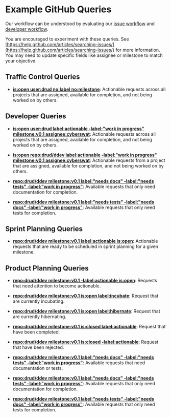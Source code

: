 # Example GitHub Queries
Our workflow can be understood by evaluating our [issue workflow](issue_workflow.md) and [developer workflow](developer_workflow.md).

You are encouraged to experiment with these queries.  See [https://help.github.com/articles/searching-issues/](https://help.github.com/articles/searching-issues/) for more information.  You may need to update specific fields like assignee or milestone to match your objective.

## Traffic Control Queries
- **[is:open user:drud no:label no:milestone](https://github.com/issues?utf8=%E2%9C%93&q=is%3Aopen+user%3Adrud+no%3Alabel+no%3Amilestone)**: Actionable requests across all projects that are assigned, available for completion, and not being worked on by others.

## Developer Queries

- **[is:open user:drud label:actionable -label:"work in progress" milestone:v0.1 assignee:cyberswat](https://github.com/issues?utf8=%E2%9C%93&q=is%3Aopen+user%3Adrud+label%3Aactionable+-label%3A%22work+in+progress%22+milestone%3Av0.1+assignee%3Acyberswat)**: Actionable requests across all projects that are assigned, available for completion, and not being worked on by others.

- **[is:open repo:drud/ddev label:actionable -label:"work in progress" milestone:v0.1 assignee:cyberswat](https://github.com/issues?utf8=%E2%9C%93&q=is%3Aopen+repo%3Adrud%2Fddev+label%3Aactionable+-label%3A%22work+in+progress%22+milestone%3Av0.1+assignee%3Acyberswat)**: Actionable requests from a project that are assigned, available for completion, and not being worked on by others.

- **[repo:drud/ddev milestone:v0.1 label:"needs docs" -label:"needs tests" -label:"work in progress"](https://github.com/issues?utf8=%E2%9C%93&q=repo%3Adrud%2Fddev+milestone%3Av0.1+label%3A%22needs+docs%22+-label%3A%22needs+tests%22+-label%3A%22work+in+progress%22)**: Available requests that only need documentation for completion.

- **[repo:drud/ddev milestone:v0.1 label:"needs tests" -label:"needs docs" -label:"work in progress"](https://github.com/issues?utf8=%E2%9C%93&q=repo%3Adrud%2Fddev+milestone%3Av0.1+label%3A%22needs+tests%22+-label%3A%22needs+docs%22+-label%3A%22work+in+progress%22)**: Available requests that only need tests for completion.

## Sprint Planning Queries

- **[repo:drud/ddev milestone:v0.1 label:actionable is:open](https://github.com/issues?utf8=%E2%9C%93&q=repo%3Adrud%2Fddev+milestone%3Av0.1+label%3Aactionable+is%3Aopen)**: Actionable requests that are ready to be scheduled in sprint planning for a given milestone.

## Product Planning Queries

- **[repo:drud/ddev milestone:v0.1 -label:actionable is:open](https://github.com/issues?utf8=%E2%9C%93&q=repo%3Adrud%2Fddev+milestone%3Av0.1+label%3Aactionable+is%3Aopen)**: Requests that need attention to become actionable.

- **[repo:drud/ddev milestone:v0.1 is:open label:incubate](https://github.com/issues?utf8=%E2%9C%93&q=repo%3Adrud%2Fddev+milestone%3Av0.1+is%3Aopen+label%3Aincubate+-label%3A%22work+in+progress%22)**: Request that are currently incubating.

- **[repo:drud/ddev milestone:v0.1 is:open label:hibernate](https://github.com/issues?utf8=%E2%9C%93&q=repo%3Adrud%2Fddev+milestone%3Av0.1+is%3Aopen+label%3Ahibernate)**: Request that are currently hibernating.

- **[repo:drud/ddev milestone:v0.1 is:closed label:actionable](https://github.com/issues?utf8=%E2%9C%93&q=repo%3Adrud%2Fddev+milestone%3Av0.1+label%3Aactionable+is%3Aopen)**: Request that have been completed.

- **[repo:drud/ddev milestone:v0.1 is:closed -label:actionable](https://github.com/issues?utf8=%E2%9C%93&q=repo%3Adrud%2Fddev+milestone%3Av0.1+label%3Aactionable+is%3Aopen)**: Request that have been rejected.

- **[repo:drud/ddev milestone:v0.1 label:"needs docs" -label:"needs tests" -label:"work in progress"](https://github.com/issues?utf8=%E2%9C%93&q=repo%3Adrud%2Fddev+milestone%3Av0.1+label%3A%22needs+docs%22+-label%3A%22needs+tests%22+-label%3A%22work+in+progress%22)**: Available requests that need documentation or tests.

- **[repo:drud/ddev milestone:v0.1 label:"needs docs" -label:"needs tests" -label:"work in progress"](https://github.com/issues?utf8=%E2%9C%93&q=repo%3Adrud%2Fddev+milestone%3Av0.1+label%3A%22needs+docs%22+-label%3A%22needs+tests%22+-label%3A%22work+in+progress%22)**: Available requests that only need documentation for completion.

- **[repo:drud/ddev milestone:v0.1 label:"needs tests" -label:"needs docs" -label:"work in progress"](https://github.com/issues?utf8=%E2%9C%93&q=repo%3Adrud%2Fddev+milestone%3Av0.1+label%3A%22needs+tests%22+-label%3A%22needs+docs%22+-label%3A%22work+in+progress%22)**: Available requests that only need tests for completion.
